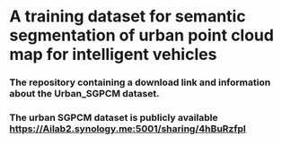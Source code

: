 # A training dataset for semantic segmentation of urban point cloud map for intelligent vehicles

### The repository containing a download link and information about the Urban_SGPCM dataset.
### The urban SGPCM dataset is publicly available https://Ailab2.synology.me:5001/sharing/4hBuRzfpI


